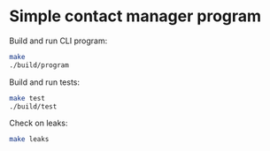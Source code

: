 # Simple contact manager program

Build and run CLI program:
```bash
make
./build/program
```

Build and run tests:
```bash
make test
./build/test
```

Check on leaks:
```bash
make leaks
```